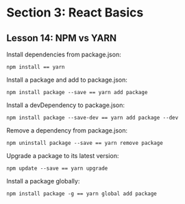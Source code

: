 # Section 3: React Basics

## Lesson 14: NPM vs YARN

Install dependencies from package.json:
```
npm install == yarn
```


Install a package and add to package.json:
```
npm install package --save == yarn add package
```


Install a devDependency to package.json:
```
npm install package --save-dev == yarn add package --dev
```


Remove a dependency from package.json:
```
npm uninstall package --save == yarn remove package
```


Upgrade a package to its latest version:
```
npm update --save == yarn upgrade
```


Install a package globally:

```
npm install package -g == yarn global add package
```

